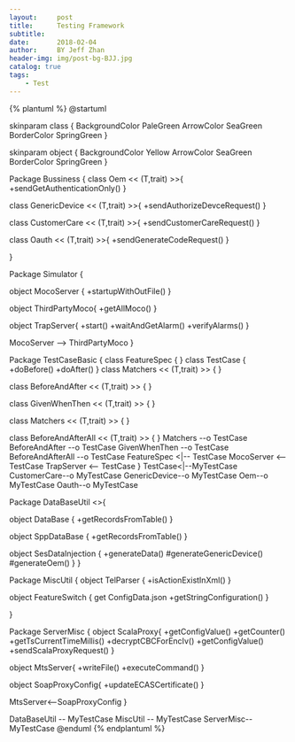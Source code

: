 ```yaml
---
layout:     post
title:      Testing Framework
subtitle:   
date:       2018-02-04
author:     BY Jeff Zhan
header-img: img/post-bg-BJJ.jpg
catalog: true
tags:
    - Test
---
```


{% plantuml %}
@startuml

skinparam class {
	BackgroundColor PaleGreen
	ArrowColor SeaGreen
	BorderColor SpringGreen
}

skinparam object {
	BackgroundColor Yellow
	ArrowColor SeaGreen
	BorderColor SpringGreen
}

Package Bussiness {
class Oem  << (T,trait) >>{
+sendGetAuthenticationOnly()
}

class GenericDevice << (T,trait) >>{
 +sendAuthorizeDevceRequest()
}

class CustomerCare << (T,trait) >>{
  +sendCustomerCareRequest()
}

class Oauth << (T,trait) >>{
  +sendGenerateCodeRequest()
}

}




Package Simulator {

object MocoServer {
+startupWithOutFile()
}


 object ThirdPartyMoco{
   +getAllMoco()
  }

  object TrapServer{
   +start()
   +waitAndGetAlarm()
   +verifyAlarms()
  }

  MocoServer --> ThirdPartyMoco
}

Package TestCaseBasic {
class FeatureSpec {
}
class TestCase {
+doBefore()
+doAfter()
}
class Matchers << (T,trait) >> {
}

class BeforeAndAfter << (T,trait) >> {
}

class GivenWhenThen << (T,trait) >> {
}

class Matchers << (T,trait) >> {
}

class BeforeAndAfterAll << (T,trait) >> {
}
Matchers --o TestCase
BeforeAndAfter --o TestCase
GivenWhenThen --o TestCase
BeforeAndAfterAll --o TestCase
FeatureSpec <|-- TestCase
MocoServer <-- TestCase
TrapServer <-- TestCase
}
TestCase<|--MyTestCase
CustomerCare--o MyTestCase
GenericDevice--o MyTestCase
Oem--o MyTestCase
Oauth--o MyTestCase

Package DataBaseUtil <<Database>>{

object DataBase {
+getRecordsFromTable()
}

object SppDataBase {
+getRecordsFromTable()
}

object SesDataInjection {
+generateData()
#generateGenericDevice()
#generateOem()
}
}

Package MiscUtil {
  object TelParser {
  +isActionExistInXml()
  }


  object FeatureSwitch {
    get  ConfigData.json
    +getStringConfiguration()
  }

}

Package ServerMisc {
  object ScalaProxy{
  +getConfigValue()
  +getCounter()
  +getTsCurrentTimeMillis()
  +decryptCBCForEncIv()
  +getConfigValue()
  +sendScalaProxyRequest()
  }

  object MtsServer{
  +writeFile()
  +executeCommand()
  }

  object SoapProxyConfig{
  +updateECASCertificate()
  }

  MtsServer<--SoapProxyConfig
}

DataBaseUtil -- MyTestCase
MiscUtil  -- MyTestCase
ServerMisc-- MyTestCase
@enduml
{% endplantuml %}
